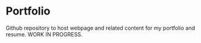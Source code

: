 # Portfolio
Github repository to host webpage and related content for my portfolio and resume. WORK IN PROGRESS.
